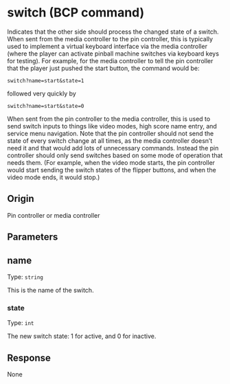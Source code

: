 # switch (BCP command)
Indicates that the other side should process the changed state of a switch. When sent from the media controller to the pin controller, this is typically used to implement a virtual keyboard interface via the media controller (where the player can activate pinball machine switches via keyboard keys for testing). For example, for the media controller to tell the pin controller that the player just pushed the start button, the command would be:

```
switch?name=start&state=1
```

followed very quickly by

```
switch?name=start&state=0
```

When sent from the pin controller to the media controller, this is used to send switch inputs to things like video modes, high score name entry, and service menu navigation. Note that the pin controller should not send the state of every switch change at all times, as the media controller doesn’t need it and that would add lots of unnecessary commands. Instead the pin controller should only send switches based on some mode of operation that needs them. (For example, when the video mode starts, the pin controller would start sending the switch states of the flipper buttons, and when the video mode ends, it would stop.)

## Origin
Pin controller or media controller

## Parameters
## name
Type: `string`

This is the name of the switch.

### state
Type: `int`

The new switch state: 1 for active, and 0 for inactive.

## Response
None

